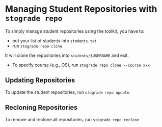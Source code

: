 # Managing Student Repositories with `stograde repo`

To simply manage student repositories using the toolkit, you have to: 

- put your list of students into `students.txt`
- run `stograde repo clone`

It will clone the repositories into `students/$USERNAME` and exit.

- To specify course (e.g., OS), run `stograde repo clone --course xxx`

## Updating Repositories

To update the student repositories, run `stograde repo update`. 

## Recloning Repositories

To remove and reclone all repositories, run `stograde repo reclone`
